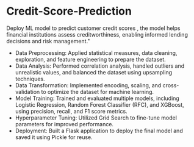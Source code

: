 # Credit-Score-Prediction
Deploy ML model to predict customer credit scores , the model helps financial institutions assess creditworthiness, enabling informed lending decisions and risk management."

* Data Preprocessing: Applied statistical measures, data cleaning, exploration, and feature engineering to prepare the dataset.
* Data Analysis: Performed correlation analysis, handled outliers and unrealistic values, and balanced the dataset using upsampling techniques.
* Data Transformation: Implemented encoding, scaling, and cross-validation to optimize the dataset for machine learning.
* Model Training: Trained and evaluated multiple models, including Logistic Regression, Random Forest Classifier (RFC), and XGBoost, using precision, recall, and F1 score metrics.
* Hyperparameter Tuning: Utilized Grid Search to fine-tune model parameters for improved performance.
* Deployment: Built a Flask application to deploy the final model and saved it using Pickle for reuse.

